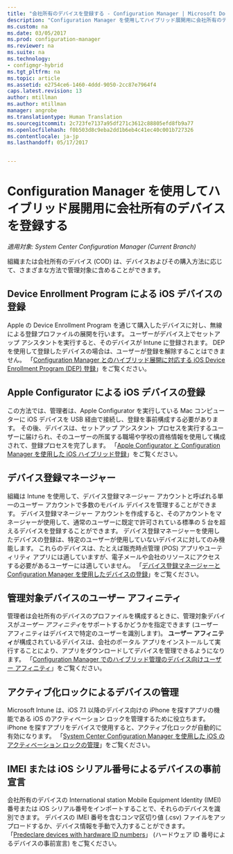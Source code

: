 ```yaml
---
title: "会社所有のデバイスを登録する - Configuration Manager | Microsoft Docs"
description: "Configuration Manager を使用してハイブリッド展開用に会社所有のデバイスを登録するさまざまな方法について説明します。"
ms.custom: na
ms.date: 03/05/2017
ms.prod: configuration-manager
ms.reviewer: na
ms.suite: na
ms.technology:
- configmgr-hybrid
ms.tgt_pltfrm: na
ms.topic: article
ms.assetid: e2754ce6-1460-4ddd-9050-2cc87e7964f4
caps.latest.revision: 13
author: mtillman
ms.author: mtillman
manager: angrobe
ms.translationtype: Human Translation
ms.sourcegitcommit: 2c723fe7137a95df271c3612c88805efd8fb9a77
ms.openlocfilehash: f0b503d8c9eba2dd1b6eb4c41ec40c001b727326
ms.contentlocale: ja-jp
ms.lasthandoff: 05/17/2017


---
```

# <a name="enroll-company-owned-devices-for-hybrid-deployments-with-configuration-manager"></a>Configuration Manager を使用してハイブリッド展開用に会社所有のデバイスを登録する

*適用対象: System Center Configuration Manager (Current Branch)*

組織または会社所有のデバイス (COD) は、デバイスおよびその購入方法に応じて、さまざまな方法で管理対象に含めることができます。  

## <a name="enroll-device-enrollment-program-ios-devices"></a>Device Enrollment Program による iOS デバイスの登録  
 Apple の Device Enrollment Program を通じて購入したデバイスに対し、無線による登録プロファイルの展開を行います。 ユーザーがデバイス上でセットアップ アシスタントを実行すると、そのデバイスが Intune に登録されます。  DEP を使用して登録したデバイスの場合は、ユーザーが登録を解除することはできません。 「[Configuration Manager とのハイブリッド展開に対応する iOS Device Enrollment Program (DEP) 登録](../../mdm/deploy-use/ios-device-enrollment-program-for-hybrid.md)」をご覧ください。  

## <a name="enroll-ios-devices-with-apple-configurator"></a>Apple Configurator による iOS デバイスの登録  
 この方法では、管理者は、Apple Configurator を実行している Mac コンピューターに iOS デバイスを USB 経由で接続し、登録を事前構成する必要があります。 その後、デバイスは、セットアップ アシスタント プロセスを実行するユーザーに届けられ、そのユーザーの所属する職場や学校の資格情報を使用して構成されて、登録プロセスを完了します。 「[Apple Configurator と Configuration Manager を使用した iOS ハイブリッド登録](../../mdm/deploy-use/ios-hybrid-enrollment-using-apple-configurator.md)」をご覧ください。  

## <a name="device-enrollment-manager"></a>デバイス登録マネージャー  
 組織は Intune を使用して、デバイス登録マネージャー アカウントと呼ばれる単一のユーザー アカウントで多数のモバイル デバイスを管理することができます。 デバイス登録マネージャー アカウントを作成すると、そのアカウントをマネージャーが使用して、通常のユーザーに既定で許可されている標準の 5 台を超えるデバイスを登録することができます。 デバイス登録マネージャーを使用したデバイスの登録は、特定のユーザーが使用していないデバイスに対してのみ機能します。 これらのデバイスは、たとえば販売時点管理 (POS) アプリやユーティリティ アプリには適していますが、電子メールや会社のリソースにアクセスする必要があるユーザーには適していません。 「[デバイス登録マネージャーと Configuration Manager を使用したデバイスの登録](../../mdm/deploy-use/enroll-devices-with-device-enrollment-manager.md)」をご覧ください。  

## <a name="user-affinity-for-managed-devices"></a>管理対象デバイスのユーザー アフィニティ  
 管理者は会社所有のデバイスのプロファイルを構成するときに、管理対象デバイスが*ユーザー アフィニティ*をサポートするかどうかを指定できます (ユーザー アフィニティはデバイスで特定のユーザーを識別します)。 **ユーザー アフィニティ**が構成されているデバイスは、会社のポータル アプリをインストールして実行することにより、アプリをダウンロードしてデバイスを管理できるようになります。 「[Configuration Manager でのハイブリッド管理のデバイス向けユーザー アフィニティ](../../mdm/deploy-use/user-affinity-for-hybrid-managed-devices.md)」をご覧ください。  

## <a name="manage-devices-with-activation-lock"></a>アクティブ化ロックによるデバイスの管理  
 Microsoft Intune は、iOS 7.1 以降のデバイス向けの iPhone を探すアプリの機能である iOS のアクティベーション ロックを管理するために役立ちます。 iPhone を探すアプリをデバイスで使用すると、アクティブ化ロックが自動的に有効になります。 「[System Center Configuration Manager を使用した iOS のアクティベーション ロックの管理](../../mdm/deploy-use/manage-ios-activation-lock.md)」をご覧ください。

 ## <a name="predeclare-devices-with-imei-or-ios-serial-numbers"></a>IMEI または iOS シリアル番号によるデバイスの事前宣言

会社所有のデバイスの International station Mobile Equipment Identity (IMEI) 番号または iOS シリアル番号をインポートすることで、それらのデバイスを識別できます。 デバイスの IMEI 番号を含むコンマ区切り値 (.csv) ファイルをアップロードするか、デバイス情報を手動で入力することができます。  「[Predeclare devices with hardware ID numbers](../../mdm/deploy-use/predeclare-devices-with-hardware-id.md)」 (ハードウェア ID 番号によるデバイスの事前宣言) をご覧ください。

